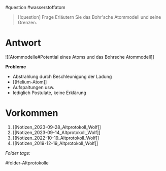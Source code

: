
#question #wasserstoffatom 

> [!question] Frage
> Erläutern Sie das Bohr'sche Atommodell und seine Grenzen.
> 

# Antwort
![[Atommodelle#Potential eines Atoms und das Bohrsche Atommodell]]

**Probleme**
- Abstrahlung durch Beschleunigung der Ladung
- [[Helium-Atom]]
- Aufspaltungen usw.
- lediglich Postulate, keine Erklärung


# Vorkommen
1. [[Notizen_2023-09-28_Altprotokoll_Wolf]]
2. [[Notizen_2023-09-14_Altprotokoll_Wolf]]
3. [[Notizen_2022-10-19_Altprotokoll_Wolf]]
4. [[Notizen_2019-12-19_Altprotokoll_Wolf]]


 *Folder tags:*

#folder-Altprotokolle